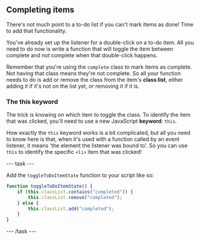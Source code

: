 ## Completing items
There's not much point to a to-do list if you can't mark items as done! Time to add that functionality.

You've already set up the listener for a double-click on a to-do item. All you need to do now is write a function that will toggle the item between complete and not complete when that double-click happens.

Remember that you're using the `complete` class to mark items as complete. Not having that class means they're not complete. So all your function needs to do is add or remove the class from the item's **class list**, either adding it if it's not on the list yet, or removing it if it is.

### The this keyword
The trick is knowing on which item to toggle the class. To identify the item that was clicked, you'll need to use a new JavaScript **keyword**: `this`.

How exactly the `this` keyword works is a bit complicated, but all you need to know here is that, when it's used with a function called by an event listener, it means 'the element the listener was bound to'. So you can use `this` to identify the specific `<li>` item that was clicked!

--- task ---

Add the `toggleToDoItemState` function to your script like so:

```JavaScript
function toggleToDoItemState() {
    if (this.classList.contains("completed")) {
        this.classList.remove("completed");
    } else {
        this.classList.add("completed");
    }
}
```

--- /task ---
